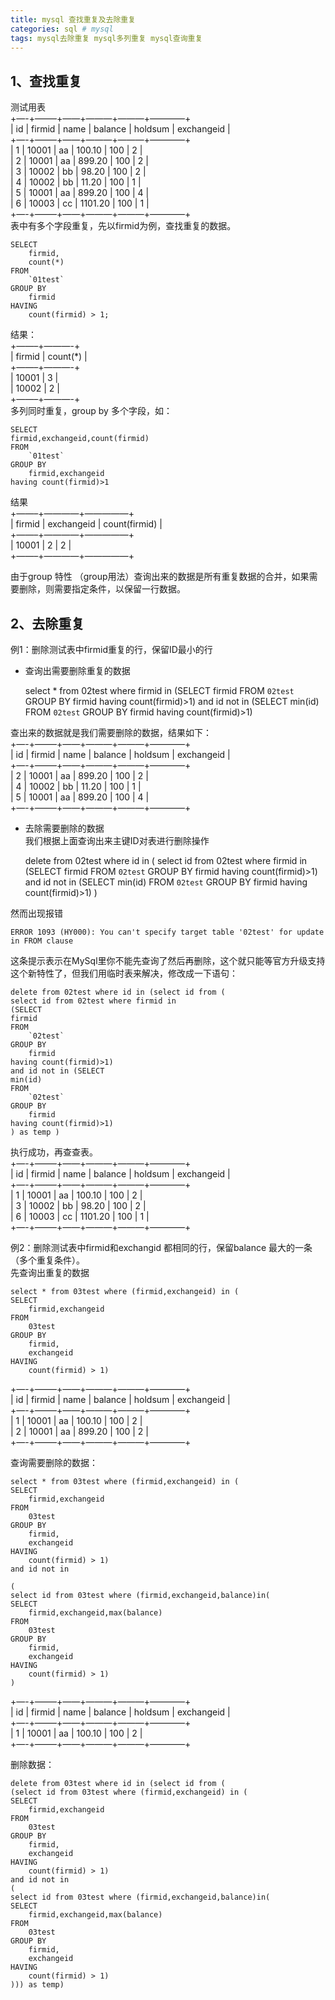 ```yaml
---
title: mysql 查找重复及去除重复
categories: sql # mysql
tags: mysql去除重复 mysql多列重复 mysql查询重复
---
```

## 1、查找重复

测试用表  
+—-+——–+——+———+———+————+  
| id | firmid | name | balance | holdsum | exchangeid |  
+—-+——–+——+———+———+————+  
| 1 | 10001 | aa | 100.10 | 100 | 2 |  
| 2 | 10001 | aa | 899.20 | 100 | 2 |  
| 3 | 10002 | bb | 98.20 | 100 | 2 |  
| 4 | 10002 | bb | 11.20 | 100 | 1 |  
| 5 | 10001 | aa | 899.20 | 100 | 4 |  
| 6 | 10003 | cc | 1101.20 | 100 | 1 |  
+—-+——–+——+———+———+————+  
表中有多个字段重复，先以firmid为例，查找重复的数据。

    
    
    SELECT
        firmid,
        count(*)
    FROM
        `01test`
    GROUP BY
        firmid
    HAVING
        count(firmid) > 1;

结果：  
+——–+———-+  
| firmid | count(*) |  
+——–+———-+  
| 10001 | 3 |  
| 10002 | 2 |  
+——–+———-+  
多列同时重复，group by 多个字段，如：

    
    
    SELECT
    firmid,exchangeid,count(firmid)
    FROM
        `01test`
    GROUP BY
        firmid,exchangeid
    having count(firmid)>1

结果  
+——–+————+—————+  
| firmid | exchangeid | count(firmid) |  
+——–+————+—————+  
| 10001 | 2 | 2 |  
+——–+————+—————+

由于group 特性 （group用法）查询出来的数据是所有重复数据的合并，如果需要删除，则需要指定条件，以保留一行数据。

## 2、去除重复

例1：删除测试表中firmid重复的行，保留ID最小的行

  * 查询出需要删除重复的数据

    
    
     select * from 02test where firmid in
    (SELECT
    firmid
    FROM
        `02test`
    GROUP BY
        firmid
    having count(firmid)>1)
    and id not in (SELECT
    min(id)
    FROM
        `02test`
    GROUP BY
        firmid
    having count(firmid)>1)

查出来的数据就是我们需要删除的数据，结果如下：  
+—-+——–+——+———+———+————+  
| id | firmid | name | balance | holdsum | exchangeid |  
+—-+——–+——+———+———+————+  
| 2 | 10001 | aa | 899.20 | 100 | 2 |  
| 4 | 10002 | bb | 11.20 | 100 | 1 |  
| 5 | 10001 | aa | 899.20 | 100 | 4 |  
+—-+——–+——+———+———+————+

  * 去除需要删除的数据   
我们根据上面查询出来主键ID对表进行删除操作

    
    
    delete from 02test where id in (
    select id from 02test where firmid in
    (SELECT
    firmid
    FROM
        `02test`
    GROUP BY
        firmid
    having count(firmid)>1)
    and id not in (SELECT
    min(id)
    FROM
        `02test`
    GROUP BY
        firmid
    having count(firmid)>1)
    )

然而出现报错

    
    
    ERROR 1093 (HY000): You can't specify target table '02test' for update in FROM clause

这条提示表示在MySql里你不能先查询了然后再删除，这个就只能等官方升级支持这个新特性了，但我们用临时表来解决，修改成一下语句：

    
    
    delete from 02test where id in (select id from (
    select id from 02test where firmid in
    (SELECT
    firmid
    FROM
        `02test`
    GROUP BY
        firmid
    having count(firmid)>1)
    and id not in (SELECT
    min(id)
    FROM
        `02test`
    GROUP BY
        firmid
    having count(firmid)>1)
    ) as temp )
    

执行成功，再查查表。  
+—-+——–+——+———+———+————+  
| id | firmid | name | balance | holdsum | exchangeid |  
+—-+——–+——+———+———+————+  
| 1 | 10001 | aa | 100.10 | 100 | 2 |  
| 3 | 10002 | bb | 98.20 | 100 | 2 |  
| 6 | 10003 | cc | 1101.20 | 100 | 1 |  
+—-+——–+——+———+———+————+

例2：删除测试表中firmid和exchangid 都相同的行，保留balance 最大的一条（多个重复条件）。  
先查询出重复的数据

    
    
    select * from 03test where (firmid,exchangeid) in (
    SELECT
        firmid,exchangeid
    FROM
        03test
    GROUP BY
        firmid,
        exchangeid
    HAVING
        count(firmid) > 1)

+—-+——–+——+———+———+————+  
| id | firmid | name | balance | holdsum | exchangeid |  
+—-+——–+——+———+———+————+  
| 1 | 10001 | aa | 100.10 | 100 | 2 |  
| 2 | 10001 | aa | 899.20 | 100 | 2 |  
+—-+——–+——+———+———+————+

查询需要删除的数据：

    
    
    select * from 03test where (firmid,exchangeid) in (
    SELECT
        firmid,exchangeid
    FROM
        03test
    GROUP BY
        firmid,
        exchangeid
    HAVING
        count(firmid) > 1)
    and id not in 
    
    (
    select id from 03test where (firmid,exchangeid,balance)in(
    SELECT
        firmid,exchangeid,max(balance)
    FROM
        03test
    GROUP BY
        firmid,
        exchangeid
    HAVING
        count(firmid) > 1)
    )

+—-+——–+——+———+———+————+  
| id | firmid | name | balance | holdsum | exchangeid |  
+—-+——–+——+———+———+————+  
| 1 | 10001 | aa | 100.10 | 100 | 2 |  
+—-+——–+——+———+———+————+

删除数据：

    
    
    delete from 03test where id in (select id from (
    (select id from 03test where (firmid,exchangeid) in (
    SELECT
        firmid,exchangeid
    FROM
        03test
    GROUP BY
        firmid,
        exchangeid
    HAVING
        count(firmid) > 1)
    and id not in 
    (
    select id from 03test where (firmid,exchangeid,balance)in(
    SELECT
        firmid,exchangeid,max(balance)
    FROM
        03test
    GROUP BY
        firmid,
        exchangeid
    HAVING
        count(firmid) > 1)
    ))) as temp)

